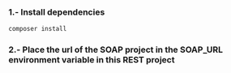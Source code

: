 ### 1.- Install dependencies

```bash
composer install
```

### 2.- Place the url of the SOAP project in the SOAP_URL environment variable in this REST project
